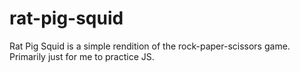 # rat-pig-squid
Rat Pig Squid is a simple rendition of the rock-paper-scissors game. Primarily just for me to practice JS.
